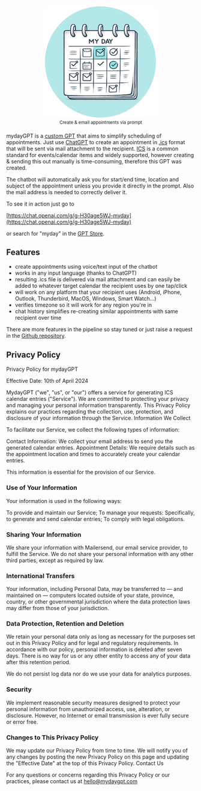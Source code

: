 <p align="center">
  <img src="/myday-logo-small.png" alt="mydayGPT logo">
  <br />
  <sup>Create & email appointments via prompt</sup>
</p>

mydayGPT is a [custom GPT](https://chat.openai.com/g/g-H30age5WJ-myday) that aims to simplify scheduling of appointments. Just use [ChatGPT](https://chat.openai.com/) to create an appointment in [.ics](https://en.wikipedia.org/wiki/ICalendar) format that will be sent via mail attachment to the recipient. [ICS](https://en.wikipedia.org/wiki/ICalendar) is a common standard for events/calendar items and widely supported, however creating & sending this out manually is time-consuming, therefore this GPT was created.

The chatbot will automatically ask you for start/end time, location and subject of the appointment unless you provide it directly in the prompt. Also the mail address is needed to correctly deliver it. 

To see it in action just go to

[https://chat.openai.com/g/g-H30age5WJ-myday](https://chat.openai.com/g/g-H30age5WJ-myday)

or search for "myday" in the [GPT Store](https://chat.openai.com/gpts).

## Features

- create appointments using voice/text input of the chatbot
- works in any input language (thanks to ChatGPT)
- resulting .ics file is delivered via mail attachment and can easily be added to whatever target calendar the recipient uses by one tap/click
- will work on any platform that your recipient uses (Android, iPhone, Outlook, Thunderbird, MacOS, Windows, Smart Watch...)
- verifies timezone so it will work for any region you're in
- chat history simplifies re-creating similar appointments with same recipient over time 

There are more features in the pipeline so stay tuned or just raise a request in the [Github repository](https://github.com/janpetzold/myday/issues).

## Privacy Policy

Privacy Policy for mydayGPT

Effective Date: 10th of April 2024

MydayGPT ("we", "us", or "our") offers a service for generating ICS calendar entries ("Service"). We are committed to protecting your privacy and managing your personal information transparently. This Privacy Policy explains our practices regarding the collection, use, protection, and disclosure of your information through the Service.
Information We Collect

To facilitate our Service, we collect the following types of information:

Contact Information: We collect your email address to send you the generated calendar entries.
Appointment Details: We require details such as the appointment location and times to accurately create your calendar entries.

This information is essential for the provision of our Service.

### Use of Your Information

Your information is used in the following ways:

To provide and maintain our Service;
To manage your requests: Specifically, to generate and send calendar entries;
To comply with legal obligations.

### Sharing Your Information

We share your information with Mailersend, our email service provider, to fulfill the Service. We do not share your personal information with any other third parties, except as required by law.

### International Transfers

Your information, including Personal Data, may be transferred to — and maintained on — computers located outside of your state, province, country, or other governmental jurisdiction where the data protection laws may differ from those of your jurisdiction.

### Data Protection, Retention and Deletion

We retain your personal data only as long as necessary for the purposes set out in this Privacy Policy and for legal and regulatory requirements. In accordance with our policy, personal information is deleted after seven days. There is no way for us or any other entity to access any of your data after this retention period.

We do not persist log data nor do we use your data for analytics purposes.

### Security

We implement reasonable security measures designed to protect your personal information from unauthorized access, use, alteration, or disclosure. However, no Internet or email transmission is ever fully secure or error free. 

### Changes to This Privacy Policy

We may update our Privacy Policy from time to time. We will notify you of any changes by posting the new Privacy Policy on this page and updating the "Effective Date" at the top of this Privacy Policy.
Contact Us

For any questions or concerns regarding this Privacy Policy or our practices, please contact us at hello@mydaygpt.com